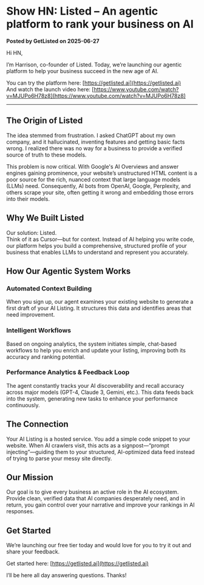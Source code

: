 # Show HN: Listed – An agentic platform to rank your business on AI

**Posted by GetListed on 2025-06-27**

Hi HN,

I’m Harrison, co-founder of Listed. Today, we’re launching our agentic platform to help your business succeed in the new age of AI.

You can try the platform here: [https://getlisted.ai](https://getlisted.ai)  
And watch the launch video here: [https://www.youtube.com/watch?v=MJUPo6H78z8](https://www.youtube.com/watch?v=MJUPo6H78z8)

---

## The Origin of Listed

The idea stemmed from frustration. I asked ChatGPT about my own company, and it hallucinated, inventing features and getting basic facts wrong. I realized there was no way for a business to provide a verified source of truth to these models.

This problem is now critical. With Google's AI Overviews and answer engines gaining prominence, your website’s unstructured HTML content is a poor source for the rich, nuanced context that large language models (LLMs) need. Consequently, AI bots from OpenAI, Google, Perplexity, and others scrape your site, often getting it wrong and embedding those errors into their models.

## Why We Built Listed

Our solution: Listed.  
Think of it as Cursor—but for context. Instead of AI helping you write code, our platform helps you build a comprehensive, structured profile of your business that enables LLMs to understand and represent you accurately.

## How Our Agentic System Works

### Automated Context Building  
When you sign up, our agent examines your existing website to generate a first draft of your AI Listing. It structures this data and identifies areas that need improvement.

### Intelligent Workflows  
Based on ongoing analytics, the system initiates simple, chat-based workflows to help you enrich and update your listing, improving both its accuracy and ranking potential.

### Performance Analytics & Feedback Loop  
The agent constantly tracks your AI discoverability and recall accuracy across major models (GPT-4, Claude 3, Gemini, etc.). This data feeds back into the system, generating new tasks to enhance your performance continuously.

## The Connection

Your AI Listing is a hosted service. You add a simple code snippet to your website. When AI crawlers visit, this acts as a signpost—“prompt injecting”—guiding them to your structured, AI-optimized data feed instead of trying to parse your messy site directly.

## Our Mission

Our goal is to give every business an active role in the AI ecosystem. Provide clean, verified data that AI companies desperately need, and in return, you gain control over your narrative and improve your rankings in AI responses.

## Get Started

We’re launching our free tier today and would love for you to try it out and share your feedback.

Get started here: [https://getlisted.ai](https://getlisted.ai)

I’ll be here all day answering questions. Thanks!